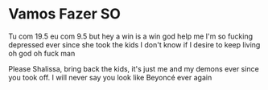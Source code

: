 # Vamos Fazer SO

Tu com 19.5 eu com 9.5 but hey a win is a win god help me I'm so fucking depressed ever since she took the kids I don't know if I desire to keep living oh god oh fuck man

Please Shalissa, bring back the kids, it's just me and my demons ever since you took off. I will never say you look like Beyoncé ever again
